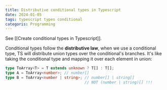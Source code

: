 ```yaml
---
title: Distributive conditional types in Typescript
date: 2024-01-05
tags: typescript types conditional
categoris: Programming
---
```


See [[Create conditional types in Typescript]].

Conditional types follow the **distributive law**, when we use a conditional type, TS will distribute union types over the conditional's branches. It's like taking the conditional type and mapping it over each element in union:

```typescript
type ToArray<T> = T extends unknown ? T[] : T[];
type A = ToArray<number>; // number[]
type B = ToArray<number | string>; // number[] | string[]
								   // NOT (number | string)[] !!!
```